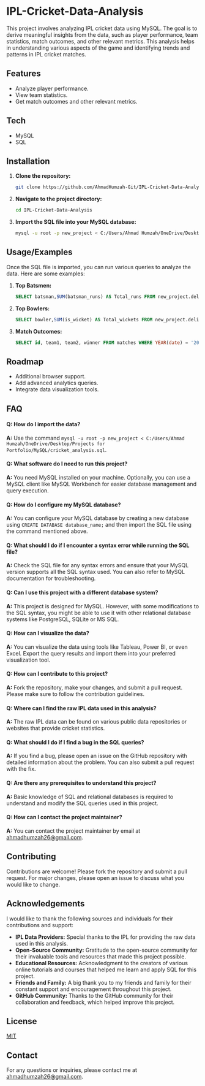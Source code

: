 
# IPL-Cricket-Data-Analysis

This project involves analyzing IPL cricket data using MySQL. The goal is to derive meaningful insights from the data, such as player performance, team statistics, match outcomes, and other relevant metrics. This analysis helps in understanding various aspects of the game and identifying trends and patterns in IPL cricket matches.


## Features

- Analyze player performance.
- View team statistics.
- Get match outcomes and other relevant metrics.


## Tech 
- MySQL
- SQL

## Installation

1. **Clone the repository:**
   ```bash
   git clone https://github.com/AhmadHumzah-Git/IPL-Cricket-Data-Analysis.git
   ```
2. **Navigate to the project directory:**
   ```bash
   cd IPL-Cricket-Data-Analysis
   ```
3. **Import the SQL file into your MySQL database:**
   ```bash
   mysql -u root -p new_project < ‪C:/Users/Ahmad Humzah/OneDrive/Desktop/Projects for Portfolio/MySQL/cricket_analysis.sql
   ```
    
## Usage/Examples

Once the SQL file is imported, you can run various queries to analyze the data. Here are some examples:

1. **Top Batsmen:**
   ```sql
   SELECT batsman,SUM(batsman_runs) AS Total_runs FROM new_project.deliveries GROUP BY batsman ORDER BY SUM(batsman_runs) DESC LIMIT 10;
   ```

2. **Top Bowlers:**
   ```sql
   SELECT bowler,SUM(is_wicket) AS Total_wickets FROM new_project.deliveries GROUP BY bowler ORDER BY SUM(is_wicket) DESC LIMIT 10;
   ```

3. **Match Outcomes:**
   ```sql
   SELECT id, team1, team2, winner FROM matches WHERE YEAR(date) = '2020';
   ```


## Roadmap

- Additional browser support.
- Add advanced analytics queries.
- Integrate data visualization tools.


## FAQ

#### **Q:** How do I import the data?

**A:** Use the command `mysql -u root -p new_project < ‪C:/Users/Ahmad Humzah/OneDrive/Desktop/Projects for Portfolio/MySQL/cricket_analysis.sql`.

#### **Q:** What software do I need to run this project?  

**A:** You need MySQL installed on your machine. Optionally, you can use a MySQL client like MySQL Workbench for easier database management and query execution.

#### **Q:** How do I configure my MySQL database?  

**A:** You can configure your MySQL database by creating a new database using `CREATE DATABASE database_name;` and then import the SQL file using the command mentioned above.

#### **Q:** What should I do if I encounter a syntax error while running the SQL file?  

**A:** Check the SQL file for any syntax errors and ensure that your MySQL version supports all the SQL syntax used. You can also refer to MySQL documentation for troubleshooting.

#### **Q:** Can I use this project with a different database system?  

**A:** This project is designed for MySQL. However, with some modifications to the SQL syntax, you might be able to use it with other relational database systems like PostgreSQL, SQLite or MS SQL.

#### **Q:** How can I visualize the data?  

**A:** You can visualize the data using tools like Tableau, Power BI, or even Excel. Export the query results and import them into your preferred visualization tool.

#### **Q:** How can I contribute to this project?  

**A:** Fork the repository, make your changes, and submit a pull request. Please make sure to follow the contribution guidelines.

#### **Q:** Where can I find the raw IPL data used in this analysis?  
**A:** The raw IPL data can be found on various public data repositories or websites that provide cricket statistics.

#### **Q:** What should I do if I find a bug in the SQL queries?  

**A:** If you find a bug, please open an issue on the GitHub repository with detailed information about the problem. You can also submit a pull request with the fix.

#### **Q:** Are there any prerequisites to understand this project?  

**A:** Basic knowledge of SQL and relational databases is required to understand and modify the SQL queries used in this project.

#### **Q:** How can I contact the project maintainer?  

**A:** You can contact the project maintainer by email at ahmadhumzah26@gmail.com.


## Contributing

Contributions are welcome! Please fork the repository and submit a pull request. For major changes, please open an issue to discuss what you would like to change.


## Acknowledgements

I would like to thank the following sources and individuals for their contributions and support:

- **IPL Data Providers:** Special thanks to the IPL for providing the raw data used in this analysis.
- **Open-Source Community:** Gratitude to the open-source community for their invaluable tools and resources that made this project possible.
- **Educational Resources:** Acknowledgment to the creators of various online tutorials and courses that helped me learn and apply SQL for this project.
- **Friends and Family:** A big thank you to my friends and family for their constant support and encouragement throughout this project.
- **GitHub Community:** Thanks to the GitHub community for their collaboration and feedback, which helped improve this project.


## License

[MIT](https://choosealicense.com/licenses/mit/)


## Contact
For any questions or inquiries, please contact me at ahmadhumzah26@gmail.com.